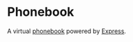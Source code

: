 # Phonebook
A virtual [phonebook](https://guarded-hamlet-58377.herokuapp.com/) powered by [Express](https://expressjs.com/).
